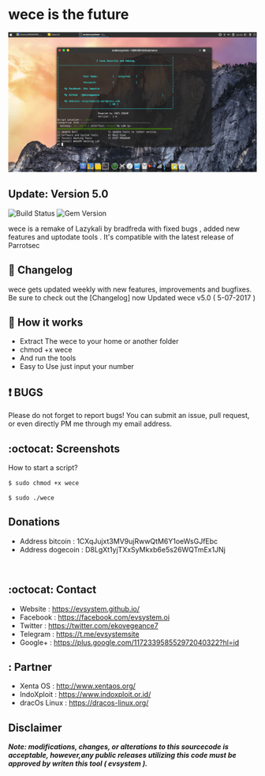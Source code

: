 # wece is the future
![wece](https://github.com/ekovegeance/Picture/blob/master/wece.png)

## Update: Version 5.0
![Build Status](https://travis-ci.org/pages-themes/leap-day.svg?branch=master)
![Gem Version](https://badge.fury.io/rb/jekyll-theme-leap-day.svg)


wece is a remake of Lazykali by bradfreda with fixed bugs , added  new features and uptodate tools . It's compatible with the latest release of Parrotsec


## :scroll: Changelog
wece gets updated weekly with new features, improvements and bugfixes.
Be sure to check out the [Changelog] now Updated wece v5.0 ( 5-07-2017 )


## :book: How it works

* Extract The wece to your home or another folder
* chmod +x wece
* And run the tools
* Easy to Use just input your number


##  :heavy_exclamation_mark: BUGS

Please do not forget to report bugs! You can submit an issue, pull request, or even directly PM me through my email address.

## :octocat: Screenshots ###
How to start a script?
```
$ sudo chmod +x wece
```
```
$ sudo ./wece
```





## Donations

- Address bitcoin : 1CXqJujxt3MV9ujRwwQtM6Y1oeWsGJfEbc
- Address dogecoin   : D8LgXt1yjTXxSyMkxb6e5s26WQTmEx1JNj


 

## :octocat: Contact
- Website : https://evsystem.github.io/
- Facebook : https://facebook.com/evsystem.oi
- Twitter : https://twitter.com/ekovegeance7
- Telegram : https://t.me/evsystemsite
- Google+ : https://plus.google.com/117233958552972040322?hl=id

## : Partner
- Xenta OS : http://www.xentaos.org/
- IndoXploit : https://www.indoxploit.or.id/
- dracOs Linux : https://dracos-linux.org/

## Disclaimer

***Note: modifications, changes, or alterations to this sourcecode is acceptable, however,any public releases utilizing this code must be approved by writen this tool ( evsystem ).***

